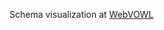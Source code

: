 Schema visualization at [WebVOWL](http://www.visualdataweb.de/webvowl/#iri=https://raw.githubusercontent.com/hellikopter/ConcreteSupply-DataSchema/master/Ontology.ttl)